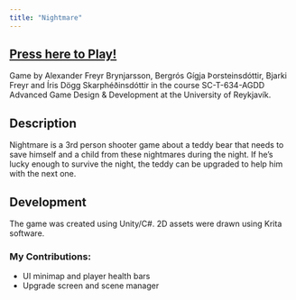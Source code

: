 ```yaml
---
title: "Nightmare"
---
```


## [Press here to Play!](https://bergrosgigja.itch.io/nightmare)

Game by Alexander Freyr Brynjarsson, Bergrós Gígja Þorsteinsdóttir, Bjarki Freyr and Íris Dögg Skarphéðinsdóttir in the course SC-T-634-AGDD Advanced Game Design & Development at the University of Reykjavík.

## Description
Nightmare is a 3rd person shooter game about a teddy bear that needs to save himself and a child from these nightmares during the night. If he’s lucky enough to survive the night, the teddy can be upgraded to help him with the next one.

## Development
The game was created using Unity/C#. 2D assets were drawn using Krita software.

### My Contributions:
* UI minimap and player health bars
* Upgrade screen and scene manager
